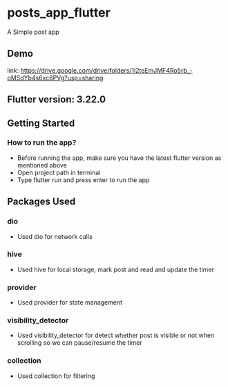 # posts_app_flutter

A Simple post app
## Demo
link: https://drive.google.com/drive/folders/1l2teEmJMF4Ro5rb_-oMSdYb4s6xc8PVg?usp=sharing


## Flutter version: 3.22.0
## Getting Started

### How to run the app?
- Before running the app, make sure you have the latest flutter version as mentioned above
- Open project path in terminal
- Type flutter run and press enter to run the app

## Packages Used

### dio
- Used dio for network calls
### hive
- Used hive for local storage, mark post and read and update the timer
### provider
- Used provider for state management
### visibility_detector
- Used visibility_detector for detect whether post is visible or not when scrolling so we can pause/resume the timer
### collection
- Used collection for filtering

